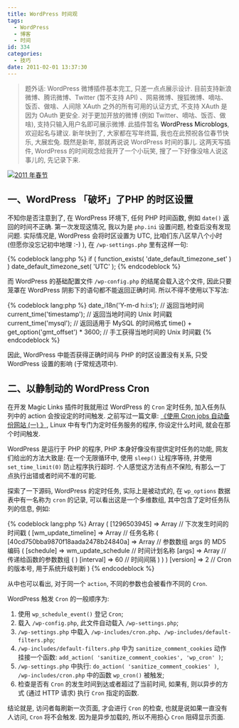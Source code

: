```yaml
---
title: WordPress 时间观
tags:
  - WordPress
  - 博客
  - 时间
id: 334
categories:
  - 技巧
date: 2011-02-01 13:37:30
---
```


> 题外话: WordPress 微博插件基本完工, 只差一点点展示设计. 目前支持新浪微博、腾讯微博、Twitter (暂不支持 API) 、网易微博、搜狐微博、嘀咕、饭否、做啥、人间除 XAuth 之外的所有可用的认证方式, 不支持 XAuth 是因为 OAuth 更安全. 对于更加开放的微博 (例如 Twitter、嘀咕、饭否、做啥), 支持只输入用户名即可展示微博. 此插件暂名 <span style="color: #000000;">WordPress Microblogs</span>, 欢迎起名与建议.
> 新年快到了, 大家都在写年终篇, 我也在此预祝各位春节快乐, 大展宏兔.
既然是新年, 那就再说说 WordPress 时间的事儿. 这两天写插件, WordPress 的时间观念给我开了一个小玩笑, 搜了一下好像没啥人说这事儿的, 先记录下来.

[![2011 年春节](//img.beamnote.com/2011/2011-spring.jpg)](//img.beamnote.com/2011/2011-spring.jpg)<!-- more -->

## 一、WordPress 「破坏」了PHP 的时区设置

不知你是否注意到了, 在 WordPress 环境下, 任何 PHP 时间函数, 例如 `date()` 返回的时间不正确. 第一次发现这情况, 我以为是 `php.ini` 设置问题, 检查后没有发现问题. 实际情况是, WordPress 会将时区设置为 UTC, 比咱们东八区早八个小时 (但愿你没忘记初中地理 :-) ), 在 `/wp-settings.php` 里有这样一句:

{% codeblock lang:php %}
if ( function_exists( 'date_default_timezone_set' ) )
    date_default_timezone_set( 'UTC' );
{% endcodeblock %}

而 WordPress 的基础配置文件 `/wp-config.php` 的结尾会载入这个文件, 因此只要笼罩在 WordPress 阴影下的语句都不能返回正确时间. 所以不得不使用以下写法:

{% codeblock lang:php %}
date_i18n('Y-m-d h:i:s');                   // 返回当地时间
current_time('timestamp');                  // 返回当地时间的 Unix 时间戳
current_time('mysql');                      // 返回适用于 MySQL 的时间格式
time() + get_option('gmt_offset') * 3600;   // 手工获得当地时间的 Unix 时间戳
{% endcodeblock %}

因此, WordPress 中能否获得正确时间与 PHP 的时区设置没有关系, 只受 WordPress 设置的影响 (于常规选项中).

## 二、以静制动的 WordPress Cron

在开发 Magic Links 插件时我就用过 WordPress 的 `Cron` 定时任务, 加入任务队列中的 action 会按设定的时间触发. 之前写过一篇文章: [《使用 Cron jobs 自动备份网站 (一) 》](//beamnote.com/2010/cpanel-automatic-backup-chapter-1/), Linux 中有专门为定时任务服务的程序, 你设定什么时间, 就会在那个时间触发.

WordPress 是运行于 PHP 的程序, PHP 本身好像没有提供定时任务的功能, 网友们给出的方法大致是: 在一个无限循环中, 使用 `sleep()` 让程序等待, 并使用 `set_time_limit(0)` 防止程序执行超时. 个人感觉这方法有点不保险, 有那么一丁点执行出错或者时间不准的可能.

探索了一下源码, WordPress 的定时任务, 实际上是被动式的, 在 `wp_options` 数据表中有一名称为 `cron` 的记录, 可以看出这是一个多维数组, 其中包含了定时任务队列的信息, 例如:

{% codeblock lang:php %}
Array
(
    [1296503945] => Array                                           // 下次发生时间的时间戳
        (
            [wm_update_timeline] => Array                           // 任务名称
                (
                    [40cd750bba9870f18aada2478b24840a] => Array     // 参数数组 args 的 MD5 编码
                        (
                            [schedule] => wm_update_schedule        // 时间计划名称
                            [args] => Array                         // 传递给函数的参数数组
                                (
                                )
                            [interval] => 60                        // 时间间隔
                        )
                )
        )
    [version] => 2                                                  // Cron 的版本号, 用于系统升级判断
)
{% endcodeblock %}

从中也可以看出, 对于同一个 `action`, 不同的参数也会被看作不同的 `Cron`.

WordPress 触发 `Cron` 的一般顺序为:

1. 使用 `wp_schedule_event()` 登记 `Cron`;
2. 载入 `/wp-config.php`, 此文件自动载入 `/wp-settings.php`;
3. `/wp-settings.php` 中载入 `/wp-includes/cron.php`、`/wp-includes/default-filters.php`;
4. `/wp-includes/default-filters.php` 中为 `sanitize_comment_cookies` 动作挂接一个函数: `add_action( 'sanitize_comment_cookies', 'wp_cron' )`;
5. `/wp-settings.php` 中执行: `do_action( 'sanitize_comment_cookies' )`, `/wp-includes/cron.php` 中的函数 `wp_cron()` 被触发;
6. 检查是否有 `Cron` 的发生时间到达或者超过了当前时间, 如果有, 则以异步的方式 (通过 HTTP 请求) 执行 `Cron` 指定的函数.

结论就是, 访问者每刷新一次页面, 才会进行 `Cron` 的检查, 也就是说如果一直没有人访问, `Cron` 将不会触发. 因为是异步加载的, 所以不用担心 `Cron` 阻碍显示页面.

